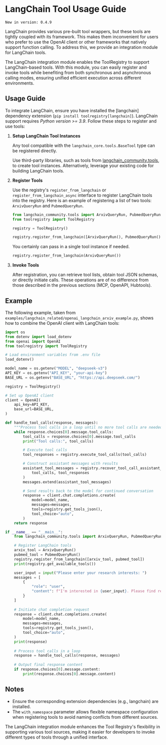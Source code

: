 # LangChain Tool Usage Guide

```{note}
New in version: 0.4.9
```

LangChain provides various pre-built tool wrappers, but these tools are tightly coupled with its framework. This makes them inconvenient for users who prefer to use the OpenAI client or other frameworks that natively support function calling. To address this, we provide an integration module for LangChain tools.

The LangChain integration module enables the ToolRegistry to support LangChain-based tools. With this module, you can easily register and invoke tools while benefiting from both synchronous and asynchronous calling modes, ensuring unified efficient execution across different environments.

## Usage Guide

To integrate LangChain, ensure you have installed the [langchain] dependency extension (`pip install toolregistry[langchain]`). LangChain support requires *Python version >= 3.9*. Follow these steps to register and use tools:

1. **Setup LangChain Tool Instances**

    Any tool compatible with the `langchain_core.tools.BaseTool` type can be registered directly.

    Use third-party libraries, such as tools from [langchain_community.tools](https://github.com/langchain-ai/langchain), to create tool instances. Alternatively, leverage your existing code for building LangChain tools.

2. **Register Tools**

    Use the registry's `register_from_langchain` or `register_from_langchain_async` interface to register LangChain tools into the registry. Here is an example of registering a list of two tools: `ArxivQueryRun` and `PubmedQueryRun`.

    ```python
    from langchain_community.tools import ArxivQueryRun, PubmedQueryRun
    from toolregistry import ToolRegistry

    registry = ToolRegistry()
    
    registry.register_from_langchain([ArxivQueryRun(), PubmedQueryRun()])
    ```

    You certainly can pass in a single tool instance if needed.

    ```python
    registry.register_from_langchain(ArxivQueryRun())
    ```

3. **Invoke Tools**

    After registration, you can retrieve tool lists, obtain tool JSON schemas, or directly initiate calls. These operations are of no difference from those described in the previous sections (MCP, OpenAPI, Hubtools).

## Example

The following example, taken from `examples/langchain_related/openai_langchain_arxiv_example.py`, shows how to combine the OpenAI client with LangChain tools:

```python
import os
from dotenv import load_dotenv
from openai import OpenAI
from toolregistry import ToolRegistry

# Load environment variables from .env file
load_dotenv()

model_name = os.getenv("MODEL", "deepseek-v3")
API_KEY = os.getenv("API_KEY", "your-api-key")
BASE_URL = os.getenv("BASE_URL", "https://api.deepseek.com/")

registry = ToolRegistry()

# Set up OpenAI client
client = OpenAI(
    api_key=API_KEY,
    base_url=BASE_URL,
)

def handle_tool_calls(response, messages):
    """Process tool calls in a loop until no more tool calls are needed"""
    while response.choices[0].message.tool_calls:
        tool_calls = response.choices[0].message.tool_calls
        print("Tool calls:", tool_calls)

        # Execute tool calls
        tool_responses = registry.execute_tool_calls(tool_calls)

        # Construct assistant messages with results
        assistant_tool_messages = registry.recover_tool_call_assistant_message(
            tool_calls, tool_responses
        )
        messages.extend(assistant_tool_messages)

        # Send results back to the model for continued conversation
        response = client.chat.completions.create(
            model=model_name,
            messages=messages,
            tools=registry.get_tools_json(),
            tool_choice="auto",
        )
    return response

if __name__ == "__main__":
    from langchain_community.tools import ArxivQueryRun, PubmedQueryRun

    # Register LangChain tools
    arxiv_tool = ArxivQueryRun()
    pubmed_tool = PubmedQueryRun()
    registry.register_from_langchain([arxiv_tool, pubmed_tool])
    print(registry.get_available_tools())

    user_input = input("Please enter your research interests: ")
    messages = [
        {
            "role": "user",
            "content": f"I'm interested in {user_input}. Please find related papers on arXiv for me.",
        }
    ]
    
    # Initiate chat completion request
    response = client.chat.completions.create(
        model=model_name,
        messages=messages,
        tools=registry.get_tools_json(),
        tool_choice="auto",
    )
    print(response)
    
    # Process tool calls in a loop
    response = handle_tool_calls(response, messages)
    
    # Output final response content
    if response.choices[0].message.content:
        print(response.choices[0].message.content)
```

## Notes

- Ensure the corresponding extension dependencies (e.g., langchain) are installed.
- The `with_namespace` parameter allows flexible namespace configuration when registering tools to avoid naming conflicts from different sources.

The LangChain integration module enhances the Tool Registry's flexibility in supporting various tool sources, making it easier for developers to invoke different types of tools through a unified interface.
